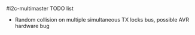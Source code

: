 #i2c-multimaster TODO list
- Random collision on multiple simultaneous TX locks bus, possible AVR hardware bug
